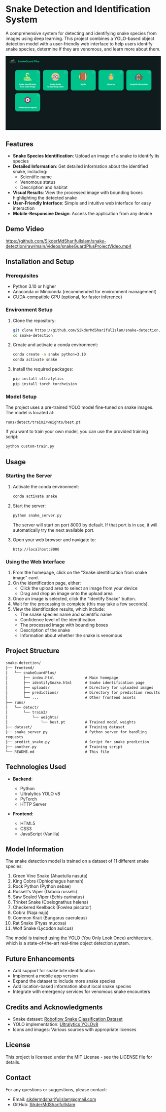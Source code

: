 # Snake Detection and Identification System

A comprehensive system for detecting and identifying snake species from images using deep learning. This project combines a YOLO-based object detection model with a user-friendly web interface to help users identify snake species, determine if they are venomous, and learn more about them.

![Snake Detection Demo](1.png)

## Features

- **Snake Species Identification**: Upload an image of a snake to identify its species
- **Detailed Information**: Get detailed information about the identified snake, including:
  - Scientific name
  - Venomous status
  - Description and habitat
- **Visual Results**: View the processed image with bounding boxes highlighting the detected snake
- **User-Friendly Interface**: Simple and intuitive web interface for easy interaction
- **Mobile-Responsive Design**: Access the application from any device

## Demo Video

https://github.com/SikderMdSharifulIslam/snake-detection/raw/main/videos/snakeGuardPlusProjectVideo.mp4

## Installation and Setup

### Prerequisites

- Python 3.10 or higher
- Anaconda or Miniconda (recommended for environment management)
- CUDA-compatible GPU (optional, for faster inference)

### Environment Setup

1. Clone the repository:
   ```bash
   git clone https://github.com/SikderMdSharifulIslam/snake-detection.git
   cd snake-detection
   ```

2. Create and activate a conda environment:
   ```bash
   conda create -n snake python=3.10
   conda activate snake
   ```

3. Install the required packages:
   ```bash
   pip install ultralytics
   pip install torch torchvision
   ```

### Model Setup

The project uses a pre-trained YOLO model fine-tuned on snake images. The model is located at:
```
runs/detect/train2/weights/best.pt
```

If you want to train your own model, you can use the provided training script:
```bash
python custom-train.py
```

## Usage

### Starting the Server

1. Activate the conda environment:
   ```bash
   conda activate snake
   ```

2. Start the server:
   ```bash
   python snake_server.py
   ```
   The server will start on port 8000 by default. If that port is in use, it will automatically try the next available port.

3. Open your web browser and navigate to:
   ```
   http://localhost:8000
   ```

### Using the Web Interface

1. From the homepage, click on the "Snake identification from snake image" card.
2. On the identification page, either:
   - Click the upload area to select an image from your device
   - Drag and drop an image onto the upload area
3. Once an image is selected, click the "Identify Snake" button.
4. Wait for the processing to complete (this may take a few seconds).
5. View the identification results, which include:
   - The snake species name and scientific name
   - Confidence level of the identification
   - The processed image with bounding boxes
   - Description of the snake
   - Information about whether the snake is venomous

## Project Structure

```
snake-detection/
├── frontend/
│   └── snakeGuardPlus/
│       ├── index.html              # Main homepage
│       ├── identifySnake.html      # Snake identification page
│       ├── uploads/                # Directory for uploaded images
│       ├── predictions/            # Directory for prediction results
│       └── ...                     # Other frontend assets
├── runs/
│   └── detect/
│       └── train2/
│           └── weights/
│               └── best.pt         # Trained model weights
├── dataset/                        # Training dataset
├── snake_server.py                 # Python server for handling requests
├── predict_snake.py                # Script for snake prediction
├── another.py                      # Training script
└── README.md                       # This file
```

## Technologies Used

- **Backend**:
  - Python
  - Ultralytics YOLO v8
  - PyTorch
  - HTTP Server

- **Frontend**:
  - HTML5
  - CSS3
  - JavaScript (Vanilla)

## Model Information

The snake detection model is trained on a dataset of 11 different snake species:

1. Green Vine Snake (Ahaetulla nasuta)
2. King Cobra (Ophiophagus hannah)
3. Rock Python (Python sebae)
4. Russell's Viper (Daboia russelii)
5. Saw Scaled Viper (Echis carinatus)
6. Trinket Snake (Coelognathus helena)
7. Checkered Keelback (Fowlea piscator)
8. Cobra (Naja naja)
9. Common Krait (Bungarus caeruleus)
10. Rat Snake (Ptyas mucosa)
11. Wolf Snake (Lycodon aulicus)

The model is trained using the YOLO (You Only Look Once) architecture, which is a state-of-the-art real-time object detection system.

## Future Enhancements

- Add support for snake bite identification
- Implement a mobile app version
- Expand the dataset to include more snake species
- Add location-based information about local snake species
- Integrate with emergency services for venomous snake encounters

## Credits and Acknowledgments

- Snake dataset: [Roboflow Snake Classification Dataset](https://universe.roboflow.com/snake-xj3nx/snake-classification/dataset/2)
- YOLO implementation: [Ultralytics YOLOv8](https://github.com/ultralytics/ultralytics)
- Icons and images: Various sources with appropriate licenses

## License

This project is licensed under the MIT License - see the LICENSE file for details.

## Contact

For any questions or suggestions, please contact:
- Email: sikdermdsharifulislam@gmail.com
- GitHub: [SikderMdSharifulIslam](https://github.com/SikderMdSharifulIslam)
